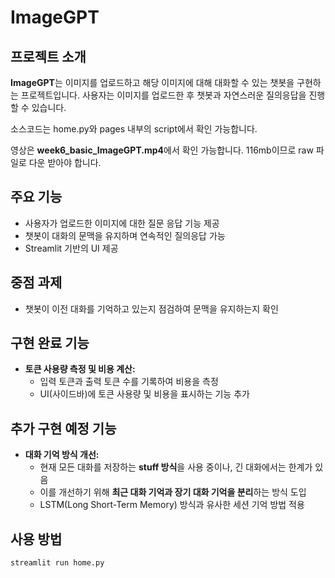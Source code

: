 # ImageGPT

## 프로젝트 소개
**ImageGPT**는 이미지를 업로드하고 해당 이미지에 대해 대화할 수 있는 챗봇을 구현하는 프로젝트입니다. 사용자는 이미지를 업로드한 후 챗봇과 자연스러운 질의응답을 진행할 수 있습니다.

소스코드는 home.py와 pages 내부의 script에서 확인 가능합니다.

영상은 **week6_basic_ImageGPT.mp4**에서 확인 가능합니다. 116mb이므로 raw 파일로 다운 받아야 합니다.

## 주요 기능
- 사용자가 업로드한 이미지에 대한 질문 응답 기능 제공
- 챗봇이 대화의 문맥을 유지하며 연속적인 질의응답 가능
- Streamlit 기반의 UI 제공

## 중점 과제
- 챗봇이 이전 대화를 기억하고 있는지 점검하여 문맥을 유지하는지 확인

## 구현 완료 기능
- **토큰 사용량 측정 및 비용 계산:**
  - 입력 토큰과 출력 토큰 수를 기록하여 비용을 측정
  - UI(사이드바)에 토큰 사용량 및 비용을 표시하는 기능 추가

## 추가 구현 예정 기능
- **대화 기억 방식 개선:**
  - 현재 모든 대화를 저장하는 **stuff 방식**을 사용 중이나, 긴 대화에서는 한계가 있음
  - 이를 개선하기 위해 **최근 대화 기억과 장기 대화 기억을 분리**하는 방식 도입
  - LSTM(Long Short-Term Memory) 방식과 유사한 세션 기억 방법 적용

## 사용 방법
```bash 
streamlit run home.py
```